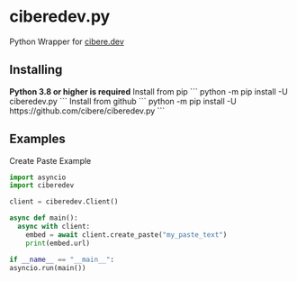 <h1>ciberedev.py</h1>
<p>Python Wrapper for <a href="https://www.cibere.dev">cibere.dev</a></p>

<h2>Installing</h2>
<span style="font-weight: bold;">Python 3.8 or higher is required</span>
Install from pip
```
python -m pip install -U ciberedev.py
```
Install from github
```
python -m pip install -U https://github.com/cibere/ciberedev.py
```

<h2>Examples</h2>
Create Paste Example

```py
import asyncio
import ciberedev

client = ciberedev.Client()

async def main():
  async with client:
    embed = await client.create_paste("my_paste_text")
    print(embed.url)

if __name__ == "__main__":
asyncio.run(main())
```
